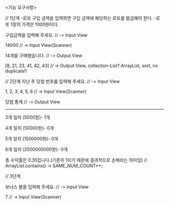 <기능 요구사항>

// 1단계
-로또 구입 금액을 입력하면 구입 금액에 해당하는 로또를 발급해야 한다.
-로또 1장의 가격은 1000원이다.

구입금액을 입력해 주세요. // -> Input View

14000 // -> Input View(Scanner)

14개를 구매했습니다. // -> Output View

[8, 21, 23, 41, 42, 43] // -> Output View, collection-List? ArrayList, sort, no duplicate!!



// 2단계
지난 주 당첨 번호를 입력해 주세요. // -> Input View

1, 2, 3, 4, 5, 6 // -> Input View(Scanner)

당첨 통계 // -> Output View

---------

3개 일치 (5000원)- 1개

4개 일치 (50000원)- 0개

5개 일치 (1500000원)- 0개

6개 일치 (2000000000원)- 0개

총 수익률은 0.35입니다.(기준이 1이기 때문에 결과적으로 손해라는 의미임) // ArrayList.contains() -> SAME_NUM_COUNT++;


// 3단계

보너스 볼을 입력해 주세요. // -> Input View

7 // -> Input View(Scanner)

